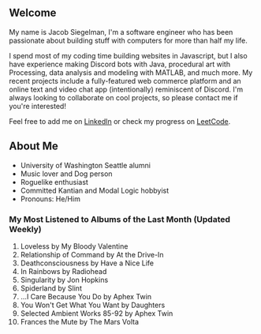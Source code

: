 
## Welcome
My name is Jacob Siegelman, I'm a software engineer who has been passionate about building stuff with computers for more than half my life.

I spend most of my coding time building websites in Javascript, but I also have experience making Discord bots with Java, procedural art with Processing, data analysis and modeling with MATLAB, and much more. My recent projects include a fully-featured web commerce platform and an online text and video chat app (intentionally) reminiscent of Discord. I'm always looking to collaborate on cool projects, so please contact me if you're interested!

Feel free to add me on [LinkedIn](https://www.linkedin.com/in/jacob-siegelman/) or check my progress on [LeetCode](https://leetcode.com/jsiegelman/).

## About Me
- University of Washington Seattle alumni
- Music lover and Dog person
- Roguelike enthusiast
- Committed Kantian and Modal Logic hobbyist
- Pronouns: He/Him

### My Most Listened to Albums of the Last Month (Updated Weekly)
1. <!-- lfm -->Loveless by My Bloody Valentine  
2. <!-- lfm -->Relationship of Command by At the Drive-In  
3. <!-- lfm -->Deathconsciousness by Have a Nice Life  
4. <!-- lfm -->In Rainbows by Radiohead  
5. <!-- lfm -->Singularity by Jon Hopkins  
6. <!-- lfm -->Spiderland by Slint  
7. <!-- lfm -->...I Care Because You Do by Aphex Twin  
8. <!-- lfm -->You Won't Get What You Want by Daughters  
9. <!-- lfm -->Selected Ambient Works 85-92 by Aphex Twin  
10. <!-- lfm -->Frances the Mute by The Mars Volta  
